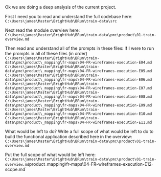 Ok we are doing a deep analysis of the current project.

First I need you to read and understand the full codebase here: `C:\Users\james\Master\BrightHub\BRun\train-data\src`

Next read the module overview here: `C:\Users\james\Master\BrightHub\BRun\train-data\pmc\product\01-train-overview.md`

Then read and understand all of the prompts in these files:
If I were to run the prompts in all of these files (in order)
`C:\Users\james\Master\BrightHub\BRun\train-data\pmc\product\_mapping\fr-maps\04-FR-wireframes-execution-E04.md`
`C:\Users\james\Master\BrightHub\BRun\train-data\pmc\product\_mapping\fr-maps\04-FR-wireframes-execution-E05.md`
`C:\Users\james\Master\BrightHub\BRun\train-data\pmc\product\_mapping\fr-maps\04-FR-wireframes-execution-E06.md`
`C:\Users\james\Master\BrightHub\BRun\train-data\pmc\product\_mapping\fr-maps\04-FR-wireframes-execution-E07.md`
`C:\Users\james\Master\BrightHub\BRun\train-data\pmc\product\_mapping\fr-maps\04-FR-wireframes-execution-E08.md`
`C:\Users\james\Master\BrightHub\BRun\train-data\pmc\product\_mapping\fr-maps\04-FR-wireframes-execution-E09.md`
`C:\Users\james\Master\BrightHub\BRun\train-data\pmc\product\_mapping\fr-maps\04-FR-wireframes-execution-E10.md`
`C:\Users\james\Master\BrightHub\BRun\train-data\pmc\product\_mapping\fr-maps\04-FR-wireframes-execution-E11.md`

What would be left to do?
Write a full scope of what would be left to do to build the functional application described here in the overview: `C:\Users\james\Master\BrightHub\BRun\train-data\pmc\product\01-train-overview.md`

Put the full scope of what would be left here: `C:\Users\james\Master\BrightHub\BRun\train-data\pmc\product\01-train-overview.md`product\_mapping\fr-maps\04-FR-wireframes-execution-E12-scope.md`